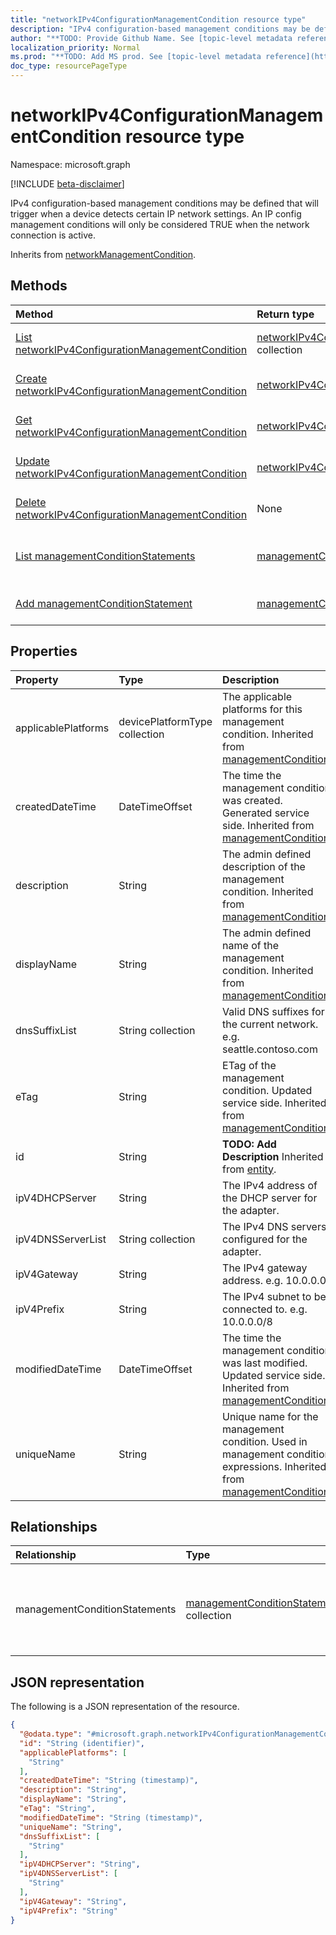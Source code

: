 ```yaml
---
title: "networkIPv4ConfigurationManagementCondition resource type"
description: "IPv4 configuration-based management conditions may be defined that will trigger when a device detects certain IP network settings. An IP config management conditions will only be considered TRUE when the network connection is active."
author: "**TODO: Provide Github Name. See [topic-level metadata reference](https://msgo.azurewebsites.net/add/document/guidelines/metadata.html#topic-level-metadata)**"
localization_priority: Normal
ms.prod: "**TODO: Add MS prod. See [topic-level metadata reference](https://msgo.azurewebsites.net/add/document/guidelines/metadata.html#topic-level-metadata)**"
doc_type: resourcePageType
---
```


# networkIPv4ConfigurationManagementCondition resource type

Namespace: microsoft.graph

[!INCLUDE [beta-disclaimer](../../includes/beta-disclaimer.md)]

IPv4 configuration-based management conditions may be defined that will trigger when a device detects certain IP network settings. An IP config management conditions will only be considered TRUE when the network connection is active.


Inherits from [networkManagementCondition](../resources/networkmanagementcondition.md).

## Methods
|Method|Return type|Description|
|:---|:---|:---|
|[List networkIPv4ConfigurationManagementCondition](../api/networkipv4configurationmanagementcondition-list.md)|[networkIPv4ConfigurationManagementCondition](../resources/networkipv4configurationmanagementcondition.md) collection|Get a list of the [networkIPv4ConfigurationManagementCondition](../resources/networkipv4configurationmanagementcondition.md) objects and their properties.|
|[Create networkIPv4ConfigurationManagementCondition](../api/networkipv4configurationmanagementcondition-create.md)|[networkIPv4ConfigurationManagementCondition](../resources/networkipv4configurationmanagementcondition.md)|Create a new [networkIPv4ConfigurationManagementCondition](../resources/networkipv4configurationmanagementcondition.md) object.|
|[Get networkIPv4ConfigurationManagementCondition](../api/networkipv4configurationmanagementcondition-get.md)|[networkIPv4ConfigurationManagementCondition](../resources/networkipv4configurationmanagementcondition.md)|Read the properties and relationships of a [networkIPv4ConfigurationManagementCondition](../resources/networkipv4configurationmanagementcondition.md) object.|
|[Update networkIPv4ConfigurationManagementCondition](../api/networkipv4configurationmanagementcondition-update.md)|[networkIPv4ConfigurationManagementCondition](../resources/networkipv4configurationmanagementcondition.md)|Update the properties of a [networkIPv4ConfigurationManagementCondition](../resources/networkipv4configurationmanagementcondition.md) object.|
|[Delete networkIPv4ConfigurationManagementCondition](../api/networkipv4configurationmanagementcondition-delete.md)|None|Deletes a [networkIPv4ConfigurationManagementCondition](../resources/networkipv4configurationmanagementcondition.md) object.|
|[List managementConditionStatements](../api/networkipv4configurationmanagementcondition-list-managementconditionstatements.md)|[managementConditionStatement](../resources/managementconditionstatement.md) collection|Get the managementConditionStatement resources from the managementConditionStatements navigation property.|
|[Add managementConditionStatement](../api/networkipv4configurationmanagementcondition-post-managementconditionstatements.md)|[managementConditionStatement](../resources/managementconditionstatement.md)|Add managementConditionStatements by posting to the managementConditionStatements collection.|

## Properties
|Property|Type|Description|
|:---|:---|:---|
|applicablePlatforms|devicePlatformType collection|The applicable platforms for this management condition. Inherited from [managementCondition](../resources/managementcondition.md).|
|createdDateTime|DateTimeOffset|The time the management condition was created. Generated service side. Inherited from [managementCondition](../resources/managementcondition.md).|
|description|String|The admin defined description of the management condition. Inherited from [managementCondition](../resources/managementcondition.md).|
|displayName|String|The admin defined name of the management condition. Inherited from [managementCondition](../resources/managementcondition.md).|
|dnsSuffixList|String collection|Valid DNS suffixes for the current network. e.g. seattle.contoso.com|
|eTag|String|ETag of the management condition. Updated service side. Inherited from [managementCondition](../resources/managementcondition.md).|
|id|String|**TODO: Add Description** Inherited from [entity](../resources/entity.md).|
|ipV4DHCPServer|String|The IPv4 address of the DHCP server for the adapter.|
|ipV4DNSServerList|String collection|The IPv4 DNS servers configured for the adapter.|
|ipV4Gateway|String|The IPv4 gateway address. e.g. 10.0.0.0|
|ipV4Prefix|String|The IPv4 subnet to be connected to. e.g. 10.0.0.0/8|
|modifiedDateTime|DateTimeOffset|The time the management condition was last modified. Updated service side. Inherited from [managementCondition](../resources/managementcondition.md).|
|uniqueName|String|Unique name for the management condition. Used in management condition expressions. Inherited from [managementCondition](../resources/managementcondition.md).|

## Relationships
|Relationship|Type|Description|
|:---|:---|:---|
|managementConditionStatements|[managementConditionStatement](../resources/managementconditionstatement.md) collection|The management condition statements associated to the management condition. Inherited from [managementCondition](../resources/managementcondition.md)|

## JSON representation
The following is a JSON representation of the resource.
<!-- {
  "blockType": "resource",
  "keyProperty": "id",
  "@odata.type": "microsoft.graph.networkIPv4ConfigurationManagementCondition",
  "baseType": "microsoft.graph.networkManagementCondition",
  "openType": false
}
-->
``` json
{
  "@odata.type": "#microsoft.graph.networkIPv4ConfigurationManagementCondition",
  "id": "String (identifier)",
  "applicablePlatforms": [
    "String"
  ],
  "createdDateTime": "String (timestamp)",
  "description": "String",
  "displayName": "String",
  "eTag": "String",
  "modifiedDateTime": "String (timestamp)",
  "uniqueName": "String",
  "dnsSuffixList": [
    "String"
  ],
  "ipV4DHCPServer": "String",
  "ipV4DNSServerList": [
    "String"
  ],
  "ipV4Gateway": "String",
  "ipV4Prefix": "String"
}
```

